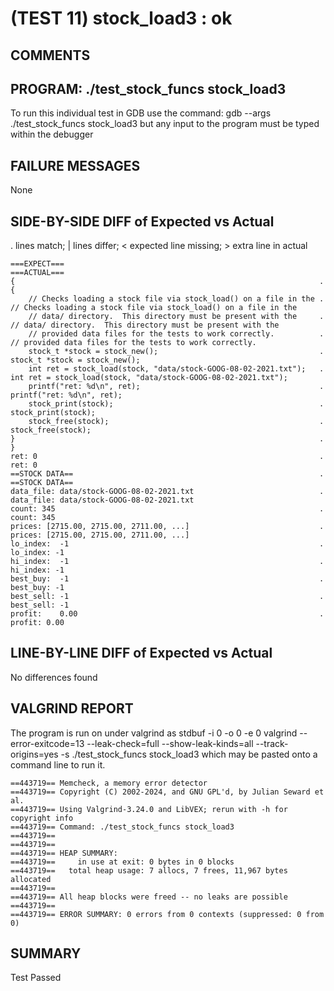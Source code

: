 (TEST 11) stock_load3 : ok
==========================

COMMENTS
--------


PROGRAM: ./test_stock_funcs stock_load3
---------------------------------------
To run this individual test in GDB use the command:
  gdb --args ./test_stock_funcs stock_load3
but any input to the program must be typed within the debugger

FAILURE MESSAGES
----------------
None

SIDE-BY-SIDE DIFF of Expected vs Actual
---------------------------------------
. lines match; | lines differ; < expected line missing; > extra line in actual

```sdiff
===EXPECT===                                                           ===ACTUAL===
{                                                                    . {
    // Checks loading a stock file via stock_load() on a file in the .     // Checks loading a stock file via stock_load() on a file in the
    // data/ directory.  This directory must be present with the     .     // data/ directory.  This directory must be present with the
    // provided data files for the tests to work correctly.          .     // provided data files for the tests to work correctly.
    stock_t *stock = stock_new();                                    .     stock_t *stock = stock_new();
    int ret = stock_load(stock, "data/stock-GOOG-08-02-2021.txt");   .     int ret = stock_load(stock, "data/stock-GOOG-08-02-2021.txt");
    printf("ret: %d\n", ret);                                        .     printf("ret: %d\n", ret);
    stock_print(stock);                                              .     stock_print(stock);
    stock_free(stock);                                               .     stock_free(stock);
}                                                                    . }
ret: 0                                                               . ret: 0
==STOCK DATA==                                                       . ==STOCK DATA==
data_file: data/stock-GOOG-08-02-2021.txt                            . data_file: data/stock-GOOG-08-02-2021.txt
count: 345                                                           . count: 345
prices: [2715.00, 2715.00, 2711.00, ...]                             . prices: [2715.00, 2715.00, 2711.00, ...]
lo_index:  -1                                                        . lo_index: -1
hi_index:  -1                                                        . hi_index: -1
best_buy:  -1                                                        . best_buy: -1
best_sell: -1                                                        . best_sell: -1
profit:    0.00                                                      . profit: 0.00

```

LINE-BY-LINE DIFF of Expected vs Actual
---------------------------------------
No differences found

VALGRIND REPORT
---------------
The program is run on under valgrind as
  stdbuf -i 0 -o 0 -e 0 valgrind --error-exitcode=13 --leak-check=full --show-leak-kinds=all --track-origins=yes -s ./test_stock_funcs stock_load3
which may be pasted onto a command line to run it.

```
==443719== Memcheck, a memory error detector
==443719== Copyright (C) 2002-2024, and GNU GPL'd, by Julian Seward et al.
==443719== Using Valgrind-3.24.0 and LibVEX; rerun with -h for copyright info
==443719== Command: ./test_stock_funcs stock_load3
==443719== 
==443719== 
==443719== HEAP SUMMARY:
==443719==     in use at exit: 0 bytes in 0 blocks
==443719==   total heap usage: 7 allocs, 7 frees, 11,967 bytes allocated
==443719== 
==443719== All heap blocks were freed -- no leaks are possible
==443719== 
==443719== ERROR SUMMARY: 0 errors from 0 contexts (suppressed: 0 from 0)
```

SUMMARY
-------
Test Passed
